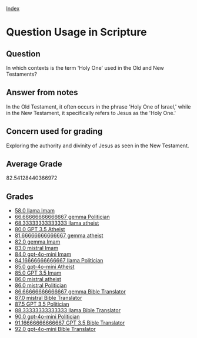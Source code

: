 
[Index](../../index.md)
# Question Usage in Scripture
## Question
In which contexts is the term 'Holy One' used in the Old and New Testaments?

## Answer from notes
In the Old Testament, it often occurs in the phrase 'Holy One of Israel,' while in the New Testament, it specifically refers to Jesus as the 'Holy One.'

## Concern used for grading
Exploring the authority and divinity of Jesus as seen in the New Testament.

## Average Grade
82.54128440366972

## Grades
 * [58.0 llama Imam](../answers/llama_Imam/Usage_in_Scripture.md)
 * [66.66666666666667 gemma Politician](../answers/gemma_Politician/Usage_in_Scripture.md)
 * [68.33333333333333 llama atheist](../answers/llama_atheist/Usage_in_Scripture.md)
 * [80.0 GPT 3.5 Atheist](../answers/GPT_3.5_Atheist/Usage_in_Scripture.md)
 * [81.66666666666667 gemma atheist](../answers/gemma_atheist/Usage_in_Scripture.md)
 * [82.0 gemma Imam](../answers/gemma_Imam/Usage_in_Scripture.md)
 * [83.0 mistral Imam](../answers/mistral_Imam/Usage_in_Scripture.md)
 * [84.0 gpt-4o-mini Imam](../answers/gpt-4o-mini_Imam/Usage_in_Scripture.md)
 * [84.16666666666667 llama Politician](../answers/llama_Politician/Usage_in_Scripture.md)
 * [85.0 gpt-4o-mini Atheist](../answers/gpt-4o-mini_Atheist/Usage_in_Scripture.md)
 * [85.0 GPT 3.5 Imam](../answers/GPT_3.5_Imam/Usage_in_Scripture.md)
 * [86.0 mistral atheist](../answers/mistral_atheist/Usage_in_Scripture.md)
 * [86.0 mistral Politician](../answers/mistral_Politician/Usage_in_Scripture.md)
 * [86.66666666666667 gemma Bible Translator](../answers/gemma_Bible_Translator/Usage_in_Scripture.md)
 * [87.0 mistral Bible Translator](../answers/mistral_Bible_Translator/Usage_in_Scripture.md)
 * [87.5 GPT 3.5 Politician](../answers/GPT_3.5_Politician/Usage_in_Scripture.md)
 * [88.33333333333333 llama Bible Translator](../answers/llama_Bible_Translator/Usage_in_Scripture.md)
 * [90.0 gpt-4o-mini Politician](../answers/gpt-4o-mini_Politician/Usage_in_Scripture.md)
 * [91.16666666666667 GPT 3.5 Bible Translator](../answers/GPT_3.5_Bible_Translator/Usage_in_Scripture.md)
 * [92.0 gpt-4o-mini Bible Translator](../answers/gpt-4o-mini_Bible_Translator/Usage_in_Scripture.md)
